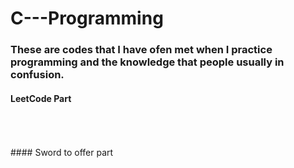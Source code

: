 # C---Programming
###  These are codes that I have ofen met when I practice programming and the knowledge that people usually in confusion.<br>
#### LeetCode Part<br>
<br>
<br>
<br>
#### Sword to offer part
